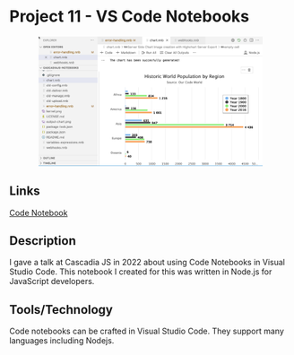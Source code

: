 # Project 11 - VS Code Notebooks

<div style="text-align:center;"><img width="400" src="./images/code-notebooks-2024.png" /></div>

## Links


[Code Notebook](https://github.com/rebeccapeltz/cascadiajs-notebooks) 

## Description
I gave a talk at Cascadia JS in 2022 about using Code Notebooks in Visual Studio Code.  This notebook I created for this was written in Node.js for JavaScript developers.

## Tools/Technology 
Code notebooks can be crafted in Visual Studio Code.  They support many languages including Nodejs.  

